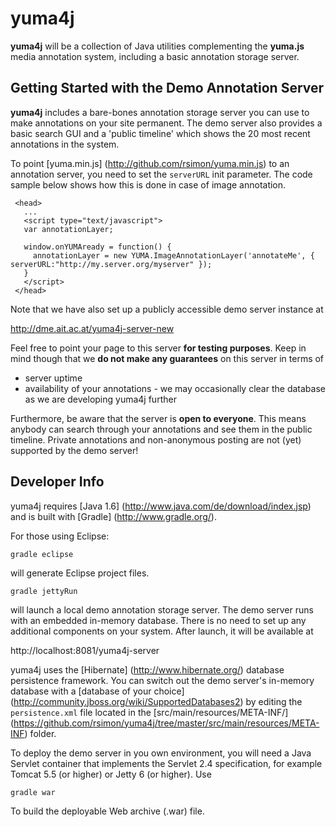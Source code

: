 # yuma4j

__yuma4j__ will be a collection of Java utilities complementing the __yuma.js__ media annotation
system, including a basic annotation storage server.

## Getting Started with the Demo Annotation Server

__yuma4j__ includes a bare-bones annotation storage server you can use to make annotations on your
site permanent. The demo server also provides a basic search GUI and a 'public timeline'
which shows the 20 most recent annotations in the system.

To point [yuma.min.js] (http://github.com/rsimon/yuma.min.js) to an annotation server, you need to
set the ``serverURL`` init parameter. The code sample below shows how this is done in case of image
annotation.

     <head>
       ...
       <script type="text/javascript">
       var annotationLayer;
       
       window.onYUMAready = function() {
         annotationLayer = new YUMA.ImageAnnotationLayer('annotateMe', { serverURL:"http://my.server.org/myserver" });
       }
       </script>
     </head>
 
Note that we have also set up a publicly accessible demo server instance at

http://dme.ait.ac.at/yuma4j-server-new

Feel free to point your page to this server __for testing purposes__. Keep in mind though that 
we __do not make any guarantees__ on this server in terms of 

* server uptime
* availability of your annotations - we may occasionally clear the database as we are developing
  yuma4j further
  
Furthermore, be aware that the server is __open to everyone__. This means anybody can search through
your annotations and see them in the public timeline. Private annotations and non-anonymous posting
are not (yet) supported by the demo server!

## Developer Info

yuma4j requires [Java 1.6] (http://www.java.com/de/download/index.jsp) and is 
built with [Gradle] (http://www.gradle.org/).

For those using Eclipse:

``gradle eclipse``

will generate Eclipse project files.

``gradle jettyRun``

will launch a local demo annotation storage server. The demo server runs with an embedded in-memory
database. There is no need to set up any additional components on your system. After launch,
it will be available at 

http://localhost:8081/yuma4j-server

yuma4j uses the [Hibernate] (http://www.hibernate.org/) database persistence framework.
You can switch out the demo server's in-memory database with a
[database of your choice] (http://community.jboss.org/wiki/SupportedDatabases2) by
editing the ``persistence.xml`` file located in the [src/main/resources/META-INF/]
(https://github.com/rsimon/yuma4j/tree/master/src/main/resources/META-INF) folder.

To deploy the demo server in you own environment, you will need a Java Servlet container
that implements the Servlet 2.4 specification, for example Tomcat 5.5 (or higher) or Jetty 6
(or higher). Use 

``gradle war`` 

To build the deployable Web archive (.war) file.
